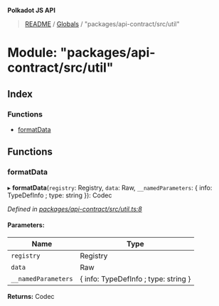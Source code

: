 **Polkadot JS API**

> [README](../README.md) / [Globals](../globals.md) / "packages/api-contract/src/util"

# Module: "packages/api-contract/src/util"

## Index

### Functions

* [formatData](_packages_api_contract_src_util_.md#formatdata)

## Functions

### formatData

▸ **formatData**(`registry`: Registry, `data`: Raw, `__namedParameters`: { info: TypeDefInfo ; type: string  }): Codec

*Defined in [packages/api-contract/src/util.ts:8](https://github.com/polkadot-js/api/blob/19d6165bd/packages/api-contract/src/util.ts#L8)*

#### Parameters:

Name | Type |
------ | ------ |
`registry` | Registry |
`data` | Raw |
`__namedParameters` | { info: TypeDefInfo ; type: string  } |

**Returns:** Codec
